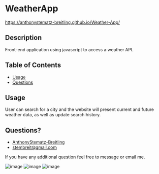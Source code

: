 # WeatherApp

 https://anthonystematz-breitling.github.io/Weather-App/

## Description
Front-end application using javascript to access a weather API.

## Table of Contents
 * [Usage](#usage)
 * [Questions](#questions)
            
## Usage
 User can search for a city and the website will present current and future weather data, as well as update search history.
        
## Questions?
* [AnthonyStematz-Breitling](https://github.com/AnthonyStematz-Breitling)
* stembreit@gmail.com
        
 If you have any additional question feel free to message or email me.


![image](https://user-images.githubusercontent.com/64037800/89344307-4e328580-d66b-11ea-8216-f93313b8c5da.png)
![image](https://user-images.githubusercontent.com/64037800/87882120-9abb6700-c9c3-11ea-9675-16c88f59a5c7.png)
![image](https://user-images.githubusercontent.com/64037800/89344486-93ef4e00-d66b-11ea-9da5-01f6f55f25c2.png)

